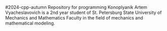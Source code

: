 #2024-cpp-autumn
Repository for programming Konoplyanik Artem Vyacheslavovich is a 2nd year student of St. Petersburg State University of Mechanics and Mathematics Faculty in the field of mechanics and mathematical modeling.